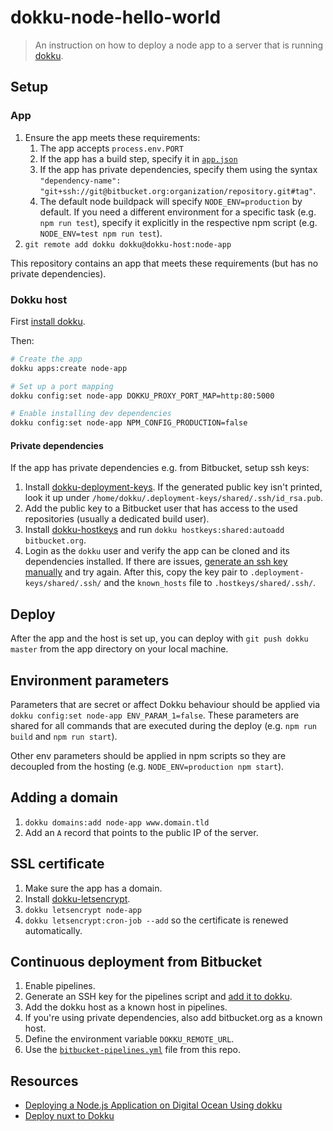 # dokku-node-hello-world

> An instruction on how to deploy a node app to a server that is running [dokku](http://dokku.viewdocs.io/dokku/).

## Setup

### App

1. Ensure the app meets these requirements:
   1. The app accepts `process.env.PORT`
   2. If the app has a build step, specify it in [`app.json`](./app.json)
   3. If the app has private dependencies, specify them using the syntax `"dependency-name": "git+ssh://git@bitbucket.org:organization/repository.git#tag"`.
   4. The default node buildpack will specify `NODE_ENV=production` by default. If you need a different environment for a specific task (e.g. `npm run test`), specify it explicitly in the respective npm script (e.g. `NODE_ENV=test npm run test`).
2. `git remote add dokku dokku@dokku-host:node-app`

This repository contains an app that meets these requirements (but has no private dependencies).

### Dokku host

First [install dokku](http://dokku.viewdocs.io/dokku/getting-started/installation/).

Then:

```sh
# Create the app
dokku apps:create node-app

# Set up a port mapping
dokku config:set node-app DOKKU_PROXY_PORT_MAP=http:80:5000

# Enable installing dev dependencies
dokku config:set node-app NPM_CONFIG_PRODUCTION=false
```

#### Private dependencies

If the app has private dependencies e.g. from Bitbucket, setup ssh keys:

1. Install [dokku-deployment-keys](https://github.com/cedricziel/dokku-deployment-keys). If the generated public key isn't printed, look it up under `/home/dokku/.deployment-keys/shared/.ssh/id_rsa.pub`.
2. Add the public key to a Bitbucket user that has access to the used repositories (usually a dedicated build user).
2. Install [dokku-hostkeys](https://github.com/cedricziel/dokku-hostkeys-plugin) and run `dokku hostkeys:shared:autoadd bitbucket.org`.
3. Login as the `dokku` user and verify the app can be cloned and its dependencies installed. If there are issues, [generate an ssh key manually](https://confluence.atlassian.com/bitbucket/set-up-an-ssh-key-728138079.html#SetupanSSHkey-ssh2) and try again. After this, copy the key pair to `.deployment-keys/shared/.ssh/` and the `known_hosts` file to `.hostkeys/shared/.ssh/`.

## Deploy

After the app and the host is set up, you can deploy with `git push dokku master` from the app directory on your local machine.

## Environment parameters

Parameters that are secret or affect Dokku behaviour should be applied via `dokku config:set node-app ENV_PARAM_1=false`. These parameters are shared for all commands that are executed during the deploy (e.g. `npm run build` and `npm run start`).

Other env parameters should be applied in npm scripts so they are decoupled from the hosting (e.g. `NODE_ENV=production npm start`).

## Adding a domain

1. `dokku domains:add node-app www.domain.tld`
2. Add an `A` record that points to the public IP of the server.

## SSL certificate

1. Make sure the app has a domain.
2. Install [dokku-letsencrypt](https://github.com/dokku/dokku-letsencrypt).
3. `dokku letsencrypt node-app`
4. `dokku letsencrypt:cron-job --add` so the certificate is renewed automatically.

## Continuous deployment from Bitbucket

1. Enable pipelines.
2. Generate an SSH key for the pipelines script and [add it to dokku](http://dokku.viewdocs.io/dokku/deployment/user-management/#adding-ssh-keys).
3. Add the dokku host as a known host in pipelines.
4. If you're using private dependencies, also add bitbucket.org as a known host.
5. Define the environment variable `DOKKU_REMOTE_URL`.
6. Use the [`bitbucket-pipelines.yml`](./bitbucket-pipelines.yml) file from this repo.

## Resources

 - [Deploying a Node.js Application on Digital Ocean Using dokku](http://jakeklassen.com/post/deploying-a-node-app-on-digital-ocean-using-dokku/)
 - [Deploy nuxt to Dokku](https://nuxtjs.org/faq/dokku-deployment/)
